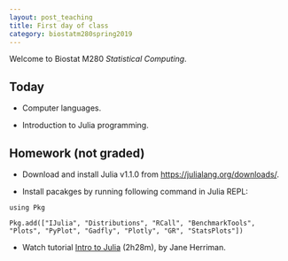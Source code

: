 ```yaml
---
layout: post_teaching
title: First day of class
category: biostatm280spring2019
---
```


Welcome to Biostat M280 *Statistical Computing*.

## Today

* Computer languages.

* Introduction to Julia programming.

## Homework (not graded)

* Download and install Julia v1.1.0 from <https://julialang.org/downloads/>.

* Install pacakges by running following command in Julia REPL:   
```
using Pkg

Pkg.add(["IJulia", "Distributions", "RCall", "BenchmarkTools", "Plots", "PyPlot", "Gadfly", "Plotly", "GR", "StatsPlots"])
```

* Watch tutorial [Intro to Julia](https://www.youtube.com/watch?v=8h8rQyEpiZA&t) (2h28m), by Jane Herriman.

